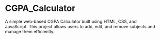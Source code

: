 # CGPA_Calculator
A simple web-based CGPA Calculator built using HTML, CSS, and JavaScript. This project allows users to add, edit, and remove subjects  and manage them efficiently.
